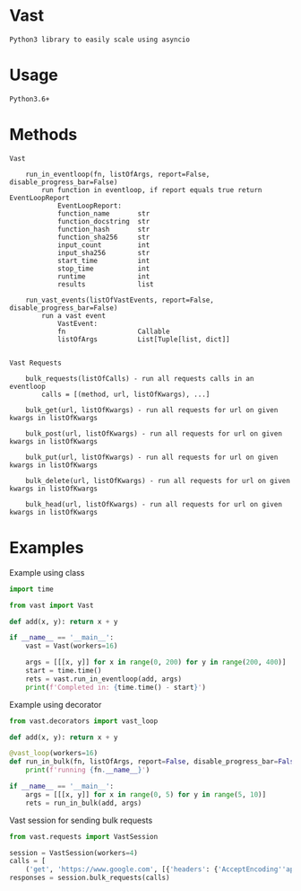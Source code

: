# Vast

    Python3 library to easily scale using asyncio

# Usage

    Python3.6+

# Methods

    Vast

        run_in_eventloop(fn, listOfArgs, report=False, disable_progress_bar=False)
            run function in eventloop, if report equals true return EventLoopReport
                EventLoopReport:
                function_name       str
                function_docstring  str
                function_hash       str
                function_sha256     str
                input_count         int
                input_sha256        str
                start_time          int
                stop_time           int
                runtime             int
                results             list
        
        run_vast_events(listOfVastEvents, report=False, disable_progress_bar=False)
            run a vast event
                VastEvent:
                fn                  Callable
                listOfArgs          List[Tuple[list, dict]]


    Vast Requests

        bulk_requests(listOfCalls) - run all requests calls in an eventloop
            calls = [(method, url, listOfKwargs), ...]
        
        bulk_get(url, listOfKwargs) - run all requests for url on given kwargs in listOfKwargs

        bulk_post(url, listOfKwargs) - run all requests for url on given kwargs in listOfKwargs

        bulk_put(url, listOfKwargs) - run all requests for url on given kwargs in listOfKwargs

        bulk_delete(url, listOfKwargs) - run all requests for url on given kwargs in listOfKwargs
        
        bulk_head(url, listOfKwargs) - run all requests for url on given kwargs in listOfKwargs
        

# Examples

Example using class
```python
import time

from vast import Vast

def add(x, y): return x + y

if __name__ == '__main__':
    vast = Vast(workers=16)

    args = [[[x, y]] for x in range(0, 200) for y in range(200, 400)]
    start = time.time()
    rets = vast.run_in_eventloop(add, args)
    print(f'Completed in: {time.time() - start}')
```

Example using decorator
```python
from vast.decorators import vast_loop

def add(x, y): return x + y

@vast_loop(workers=16)
def run_in_bulk(fn, listOfArgs, report=False, disable_progress_bar=False):
    print(f'running {fn.__name__}')

if __name__ == '__main__':
    args = [[[x, y]] for x in range(0, 5) for y in range(5, 10)]
    rets = run_in_bulk(add, args)
```

Vast session for sending bulk requests
```python
from vast.requests import VastSession

session = VastSession(workers=4)
calls = [
    ('get', 'https://www.google.com', [{'headers': {'AcceptEncoding''application/json'}}]), ('post', 'https://www.github.com')]
responses = session.bulk_requests(calls)
```

